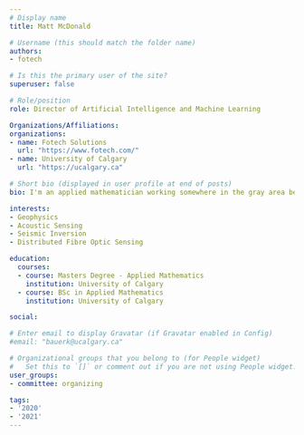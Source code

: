 ```yaml
---
# Display name
title: Matt McDonald

# Username (this should match the folder name)
authors:
- fotech

# Is this the primary user of the site?
superuser: false

# Role/position
role: Director of Artificial Intelligence and Machine Learning

Organizations/Affiliations:
organizations:
- name: Fotech Solutions
  url: "https://www.fotech.com/"
- name: University of Calgary
  url: "https://ucalgary.ca"

# Short bio (displayed in user profile at end of posts)
bio: I'm an applied mathematician working somewhere in the gray area between research, development and application of novel sensor technologies, signal processing, data analysis and interpretation. I pride myself in understanding all levels of a system and being able to explain any of it to anyone. I'm equally comfortable buried in code, in the field or presenting tricky results at a high level.

interests:
- Geophysics
- Acoustic Sensing
- Seismic Inversion
- Distributed Fibre Optic Sensing

education:
  courses:
  - course: Masters Degree - Applied Mathematics
    institution: University of Calgary
  - course: BSc in Applied Mathematics
    institution: University of Calgary

social:

# Enter email to display Gravatar (if Gravatar enabled in Config)
#email: "bauerk@ucalgary.ca"

# Organizational groups that you belong to (for People widget)
#   Set this to `[]` or comment out if you are not using People widget.
user_groups:
- committee: organizing

tags:
- '2020'
- '2021'
---
```

